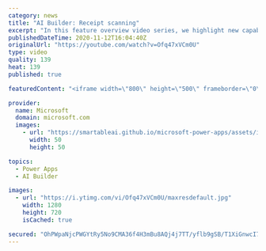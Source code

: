```yaml
---
category: news
title: "AI Builder: Receipt scanning"
excerpt: "In this feature overview video series, we highlight new capabilities included in the latest update to AI Builder.  Receipt scanning is a new AI Builder feature that processes receipts to identify and extract information. The AI model identifies receipt data, merchant information, total price, and taxes"
publishedDateTime: 2020-11-12T16:04:40Z
originalUrl: "https://youtube.com/watch?v=Ofq47xVCm0U"
type: video
quality: 139
heat: 139
published: true

featuredContent: "<iframe width=\"800\" height=\"500\" frameborder=\"0\" src=\"https://www.youtube.com/embed/Ofq47xVCm0U\" allow=\"accelerometer; autoplay; encrypted-media; gyroscope; picture-in-picture\" allowfullscreen></iframe>"

provider:
  name: Microsoft
  domain: microsoft.com
  images:
    - url: "https://smartableai.github.io/microsoft-power-apps/assets/images/organizations/microsoft.com-50x50.jpg"
      width: 50
      height: 50

topics:
  - Power Apps
  - AI Builder

images:
  - url: "https://i.ytimg.com/vi/Ofq47xVCm0U/maxresdefault.jpg"
    width: 1280
    height: 720
    isCached: true

secured: "OhPWpaNjcPWGYtRy5No9CMA36f4H3mBu8AQj4j7TT/yflb9gSB/T1XiGnwcI7YhGOZ/JVWUka30du7MrGdpt3MJKehqMjNe36D0e3PWtDskBCTfGwDOKhBlZI0U3ihZ0b5gMqH5kb03K5H9CPzpwR0sbS1Ga118CEdYqOEYhfjM5qYCHEu+K/1zqRZ95rY+y+JasVCNYwoOcLZS7nSVqTiJz5wfjsqpdT5cIMozXTKEWP/8ZADIDeckCP/9OTPIqc2GsvdzSoebOcU+2j1hrp+GGudXyxlOj/ymEJdkpsWtdMnBniynst5NOLqzGUtb2NN7OuMqFe+AP88AmP/y/73HZf+vzC+ls8v5KqT4lk4LCRRFU3bmEozk2NVcAXJdpO1n63A0t9SpwmB5uJiM1TgUn1QQc4Rg8BFGZQowTnSA=;BgBR2LNcSkwDaVjNgOWpeg=="
---
```


